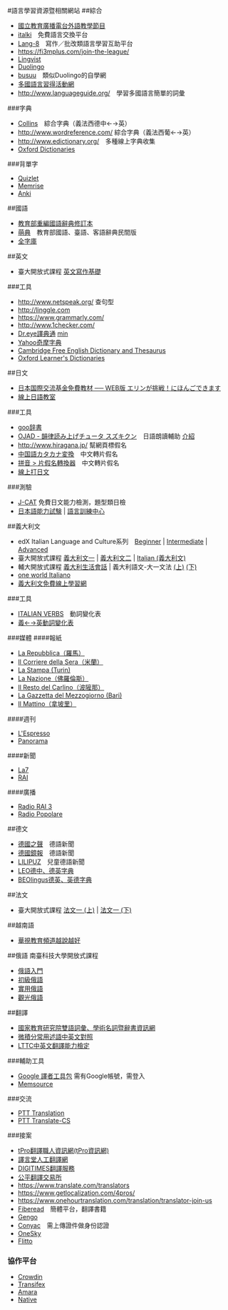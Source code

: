 #語言學習資源暨相關網站
##綜合
* [國立教育廣播電台外語教學節目](http://digitweb.ner.gov.tw/bin/home.php)
* [italki](http://www.italki.com/)　免費語言交換平台
* [Lang-8](http://lang-8.com/)　寫作／批改類語言學習互助平台
* <https://fi3mplus.com/join-the-league/>
* [Lingvist](https://www.lingvist.com.tw/)
* [Duolingo](https://www.duolingo.com/)
* [busuu](https://www.busuu.com/start/zh/)　類似Duolingo的自學網 
* [多國語言習得活動網](http://polyglot.tw)
* <http://www.languageguide.org/>　學習多國語言簡單的詞彙

###字典
* [Collins](http://www.collinsdictionary.com/)　綜合字典（義法西德中←→英）
* <http://www.wordreference.com/> 綜合字典（義法西葡←→英）
* <http://www.edictionary.org/>　多種線上字典收集
* [Oxford Dictionaries](http://www.oxforddictionaries.com/)

###背單字
* [Quizlet](https://quizlet.com/)
* [Memrise](https://www.memrise.com/)
* [Anki](http://ankisrs.net/)

##國語
* [教育部重編國語辭典修訂本](http://dict.revised.moe.edu.tw/cbdic/index.html)
* [萌典](https://www.moedict.tw/)　教育部國語、臺語、客語辭典民間版
* [全字庫](http://www.cns11643.gov.tw/AIDB/welcome.do)

##英文
* 臺大開放式課程 [英文寫作基礎](http://ocw.aca.ntu.edu.tw/ntu-ocw/index.php/ocw/cou/102S212)

###工具
* <http://www.netspeak.org/> 查句型
* <http://linggle.com>
* <https://www.grammarly.com/>
* <http://www.1checker.com/>
* [Dr.eye譯典通](http://yun.dreye.com/dict_new/dict.php) [min](http://yun.dreye.com/dict_new/dict_min.php)
* [Yahoo奇摩字典](https://tw.dictionary.yahoo.com/)
* [Cambridge Free English Dictionary and Thesaurus](http://dictionary.cambridge.org/)
* [Oxford Learner's Dictionaries](http://www.oxfordlearnersdictionaries.com/)

##日文
* [日本国際交流基金免費教材 ── WEB版 エリンが挑戦！にほんごできます](https://www.erin.ne.jp/jp/)
* [線上日語教室](http://www.linguist.com.tw/JAPClass/)

###工具
* [goo辞書](http://dictionary.goo.ne.jp/)
* [OJAD - 韻律読み上げチュータ スズキクン](http://www.gavo.t.u-tokyo.ac.jp/ojad/jpn/phrasing/index)　日語朗讀輔助 [介紹](https://www.cool3c.com/article/100767)
* <http://www.hiragana.jp/> 幫網頁標假名
* [中国語カタカナ変換](http://dokochina.com/katakana.php)　中文轉片假名
* [拼音 > 片假名轉換器](http://www.hipenpal.com/tool/chinese_simplified_and_traditional_characters_pinyin_to_katakana_converter_in_traditional_chinese.php)　中文轉片假名
* [線上打日文](http://www.lexilogos.com/keyboard/japanese.php)

###測驗
* [J-CAT](http://www.j-cat.org/) 免費日文能力檢測，題型類日檢  
* [日本語能力試験](http://www.jlpt.jp/) | [語言訓練中心](https://reg.lttc.org.tw/JLPT/index.aspx)

##義大利文
* edX Italian Language and Culture系列　[Beginner](https://www.edx.org/course/italian-language-culture-advanced-wellesleyx-italian1x) | [Intermediate](https://www.edx.org/course/italian-language-culture-intermediate-wellesleyx-italian2x) | [Advanced](https://www.edx.org/course/italian-language-culture-advanced-wellesleyx-italian3x)
* 臺大開放式課程 [義大利文一](http://ocw.aca.ntu.edu.tw/ntu-ocw/index.php/ocw/cou/103S103) | [義大利文二](http://ocw.aca.ntu.edu.tw/ntu-ocw/index.php/ocw/cou/101S118) | [Italian (義大利文)](http://ocw.aca.ntu.edu.tw/ntu-ocw/index.php/ocw/cou/100S203)  
* 輔大開放式課程 [義大利生活會話](http://ocw.fju.edu.tw/course/view.php?id=134) | 義大利語文-大一文法 [(上)](http://ocw.fju.edu.tw/course/view.php?id=132) [(下)](http://ocw.fju.edu.tw/course/view.php?id=133)
* [one world Italiano](http://www.oneworlditaliano.com/)  
* [義大利文免費線上學習網](http://italiano.oggi.tw/)

###工具
* [ITALIAN VERBS](http://www.italian-verbs.com/italian-verbs.htm)　動詞變化表
* [義←→英動詞變化表](http://conjit.cactus2000.de/index.en.php)

###媒體
####報紙
* [La Repubblica（羅馬）](http://www.repubblica.it/)
* [Il Corriere della Sera（米蘭）](http://www.corriere.it/)
* [La Stampa (Turin)](http://www.lastampa.it/)
* [La Nazione（佛羅倫斯）](http://www.lanazione.it/)
* [Il Resto del Carlino（波隡那）](http://www.ilrestodelcarlino.it/)
* [La Gazzetta del Mezzogiorno (Bari)](http://www.lagazzettadelmezzogiorno.it/)
* [Il Mattino（拿坡里）](http://www.ilmattino.it/)

####週刊
* [L'Espresso](http://espresso.repubblica.it/)
* [Panorama](http://www.panorama.it/)

####新聞
* [La7](http://www.la7.it/)
* [RAI](http://www.rai.it/)

####廣播
* [Radio RAI 3](http://www.radio3.rai.it)
* [Radio Popolare](http://www.radiopopolare.it/)


##德文
* [德國之聲](http://www.dw.de/dw/0,,9077,00.html)　德語新聞
* [德國鏡報](http://www.spiegel.de/)　德語新聞
* [LILIPUZ](http://www.lilipuz.de/)　兒童德語新聞
* [LEO德中、德英字典](http://dict.leo.org/chde?lp=chde&lang=de)  
* [BEOlingus德英、英德字典](http://dict.tu-chemnitz.de/de-en/lists/111alpha.html)  

##法文
* 臺大開放式課程 [法文一 (上)](http://ocw.aca.ntu.edu.tw/ntu-ocw/index.php/ocw/cou/101S103) | [法文一 (下)](http://ocw.aca.ntu.edu.tw/ntu-ocw/index.php/ocw/cou/100S206)

##越南語
* [華視教育頻道越說越好](http://blog.xuite.net/phyllistran/tiengviet/62113072)  

##俄語
南臺科技大學開放式課程
* [俄語入門](http://ocw.stust.edu.tw/tc/node/Russian_09901)
* [初級俄語](http://ocw.stust.edu.tw/tc/node/Russian)
* [實用俄語](http://ocw.stust.edu.tw/tc/node/Russian_10002)
* [觀光俄語](http://ocw.stust.edu.tw/tc/node/Russian_10102)


##翻譯
* [國家教育研究院雙語詞彙、學術名詞暨辭書資訊網](http://terms.naer.edu.tw/)
* [微積分常用述語中英文對照](http://calculus.nctu.edu.tw/resource/riki.php?id=letter-Chinese&CID=4)
* [LTTC中英文翻譯能力檢定](https://www.lttc.ntu.edu.tw/tran_news.aspx)

###輔助工具
* [Google 譯者工具包](https://translate.google.com/toolkit/) 需有Google帳號，需登入
* [Memsource](https://www.memsource.com/en)

###交流
* [PTT Translation](https://www.ptt.cc/bbs/Translation/)
* [PTT Translate-CS](https://www.ptt.cc/bbs/Translate-CS/index.html)

###接案
* [tPro翻譯職人資訊網(tPro資訊網)](http://www.tpro.ebiz.tw/index.php)
* [譯言堂人工翻譯網](http://www.mytrans.com.tw/TChBpTranslate/)
* [DIGITIMES翻譯服務](http://transproject.digitimes.com/)
* [公平翻譯交易所](https://www.meetthetranslators.com/)
* <https://www.translate.com/translators>
* <https://www.getlocalization.com/4pros/>
* <https://www.onehourtranslation.com/translation/translator-join-us>
* [Fiberead](http://fiberead.com/)　簡體平台，翻譯書籍
* [Gengo](http://gengo.com/)
* [Conyac](https://conyac.cc/zh-tw/translators)　需上傳證件做身份認證
* [OneSky](https://translator.oneskyapp.com/sign-up)
* [Flitto](https://www.flitto.com)

### 協作平台
* [Crowdin](https://crowdin.com)
* [Transifex](https://www.transifex.com/)
* [Amara](http://www.amara.org/)
* [Native](https://getnative.me/)